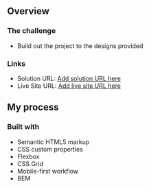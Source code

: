 
## Overview

### The challenge

- Build out the project to the designs provided

### Links

- Solution URL: [Add solution URL here](https://www.frontendmentor.io/solutions/mobile-first-responsive-site-using-grid-media-query-and-bem-K0f7q7p5q)
- Live Site URL: [Add live site URL here](https://dariachi85.github.io/grid-component/)

## My process

### Built with

- Semantic HTML5 markup
- CSS custom properties
- Flexbox
- CSS Grid
- Mobile-first workflow
- BEM
